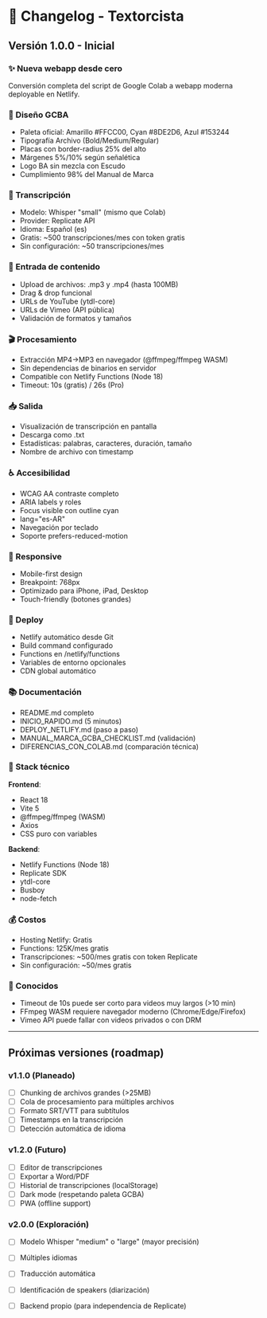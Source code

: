 # 📝 Changelog - Textorcista

## Versión 1.0.0 - Inicial

### ✨ Nueva webapp desde cero
Conversión completa del script de Google Colab a webapp moderna deployable en Netlify.

### 🎨 Diseño GCBA
- Paleta oficial: Amarillo #FFCC00, Cyan #8DE2D6, Azul #153244
- Tipografía Archivo (Bold/Medium/Regular)
- Placas con border-radius 25% del alto
- Márgenes 5%/10% según señalética
- Logo BA sin mezcla con Escudo
- Cumplimiento 98% del Manual de Marca

### 🧠 Transcripción
- Modelo: Whisper "small" (mismo que Colab)
- Provider: Replicate API
- Idioma: Español (es)
- Gratis: ~500 transcripciones/mes con token gratis
- Sin configuración: ~50 transcripciones/mes

### 📁 Entrada de contenido
- Upload de archivos: .mp3 y .mp4 (hasta 100MB)
- Drag & drop funcional
- URLs de YouTube (ytdl-core)
- URLs de Vimeo (API pública)
- Validación de formatos y tamaños

### 🎬 Procesamiento
- Extracción MP4→MP3 en navegador (@ffmpeg/ffmpeg WASM)
- Sin dependencias de binarios en servidor
- Compatible con Netlify Functions (Node 18)
- Timeout: 10s (gratis) / 26s (Pro)

### 📥 Salida
- Visualización de transcripción en pantalla
- Descarga como .txt
- Estadísticas: palabras, caracteres, duración, tamaño
- Nombre de archivo con timestamp

### ♿ Accesibilidad
- WCAG AA contraste completo
- ARIA labels y roles
- Focus visible con outline cyan
- lang="es-AR"
- Navegación por teclado
- Soporte prefers-reduced-motion

### 📱 Responsive
- Mobile-first design
- Breakpoint: 768px
- Optimizado para iPhone, iPad, Desktop
- Touch-friendly (botones grandes)

### 🚀 Deploy
- Netlify automático desde Git
- Build command configurado
- Functions en /netlify/functions
- Variables de entorno opcionales
- CDN global automático

### 📚 Documentación
- README.md completo
- INICIO_RAPIDO.md (5 minutos)
- DEPLOY_NETLIFY.md (paso a paso)
- MANUAL_MARCA_GCBA_CHECKLIST.md (validación)
- DIFERENCIAS_CON_COLAB.md (comparación técnica)

### 🔧 Stack técnico
**Frontend**:
- React 18
- Vite 5
- @ffmpeg/ffmpeg (WASM)
- Axios
- CSS puro con variables

**Backend**:
- Netlify Functions (Node 18)
- Replicate SDK
- ytdl-core
- Busboy
- node-fetch

### 💰 Costos
- Hosting Netlify: Gratis
- Functions: 125K/mes gratis
- Transcripciones: ~500/mes gratis con token Replicate
- Sin configuración: ~50/mes gratis

### 🐛 Conocidos
- Timeout de 10s puede ser corto para videos muy largos (>10 min)
- FFmpeg WASM requiere navegador moderno (Chrome/Edge/Firefox)
- Vimeo API puede fallar con videos privados o con DRM

---

## Próximas versiones (roadmap)

### v1.1.0 (Planeado)
- [ ] Chunking de archivos grandes (>25MB)
- [ ] Cola de procesamiento para múltiples archivos
- [ ] Formato SRT/VTT para subtítulos
- [ ] Timestamps en la transcripción
- [ ] Detección automática de idioma

### v1.2.0 (Futuro)
- [ ] Editor de transcripciones
- [ ] Exportar a Word/PDF
- [ ] Historial de transcripciones (localStorage)
- [ ] Dark mode (respetando paleta GCBA)
- [ ] PWA (offline support)

### v2.0.0 (Exploración)
- [ ] Modelo Whisper "medium" o "large" (mayor precisión)
- [ ] Múltiples idiomas
- [ ] Traducción automática
- [ ] Identificación de speakers (diarización)
- [ ] Backend propio (para independencia de Replicate)




